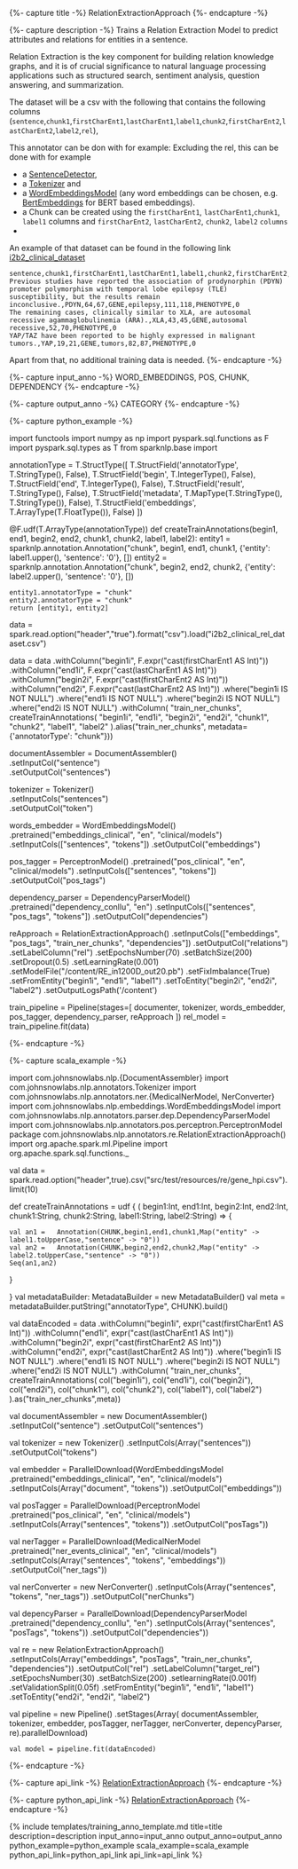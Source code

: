 {%- capture title -%}
RelationExtractionApproach
{%- endcapture -%}

{%- capture description -%}
Trains a Relation Extraction Model to predict attributes and relations for entities in a sentence.

Relation Extraction is the key component for building relation knowledge graphs, and it is of crucial significance to natural language 
processing applications such as structured search, sentiment analysis, question answering, and summarization.

The dataset will be a csv with the following that contains the following columns (`sentence`,`chunk1`,`firstCharEnt1`,`lastCharEnt1`,`label1`,`chunk2`,`firstCharEnt2`,`lastCharEnt2`,`label2`,`rel`),

This annotator can be don with for example:
Excluding the rel, this can be done with for example
- a [SentenceDetector](/docs/en/annotators#sentencedetector),
- a [Tokenizer](/docs/en/annotators#tokenizer) and
- a [WordEmbeddingsModel](/docs/en/annotators#wordembeddings)
  (any word embeddings can be chosen, e.g. [BertEmbeddings](/docs/en/transformers#bertembeddings) for BERT based embeddings).
- a Chunk can be created using the `firstCharEnt1`, `lastCharEnt1`,`chunk1`, `label1` columns and `firstCharEnt2`, `lastCharEnt2`, `chunk2`,  `label2` `columns`
- 


An example of that dataset can be found in the following link [i2b2_clinical_dataset](https://raw.githubusercontent.com/JohnSnowLabs/spark-nlp-workshop/master/tutorials/Certification_Trainings/Healthcare/data/i2b2_clinical_rel_dataset.csv)

```
sentence,chunk1,firstCharEnt1,lastCharEnt1,label1,chunk2,firstCharEnt2,lastCharEnt2,label2,rel						
Previous studies have reported the association of prodynorphin (PDYN) promoter polymorphism with temporal lobe epilepsy (TLE) susceptibility, but the results remain inconclusive.,PDYN,64,67,GENE,epilepsy,111,118,PHENOTYPE,0						
The remaining cases, clinically similar to XLA, are autosomal recessive agammaglobulinemia (ARA).,XLA,43,45,GENE,autosomal recessive,52,70,PHENOTYPE,0						
YAP/TAZ have been reported to be highly expressed in malignant tumors.,YAP,19,21,GENE,tumors,82,87,PHENOTYPE,0						

```
Apart from that, no additional training data is needed.
{%- endcapture -%}

{%- capture input_anno -%}
WORD_EMBEDDINGS, POS, CHUNK, DEPENDENCY
{%- endcapture -%}

{%- capture output_anno -%}
CATEGORY
{%- endcapture -%}

{%- capture python_example -%}


import functools
import numpy as np
import pyspark.sql.functions as F
import pyspark.sql.types as T
from sparknlp.base import


annotationType = T.StructType([
T.StructField('annotatorType', T.StringType(), False),
T.StructField('begin', T.IntegerType(), False),
T.StructField('end', T.IntegerType(), False),
T.StructField('result', T.StringType(), False),
T.StructField('metadata', T.MapType(T.StringType(), T.StringType()), False),
T.StructField('embeddings', T.ArrayType(T.FloatType()), False)
])


@F.udf(T.ArrayType(annotationType))
def createTrainAnnotations(begin1, end1, begin2, end2, chunk1, chunk2, label1, label2):
    entity1 = sparknlp.annotation.Annotation("chunk", begin1, end1, chunk1, {'entity': label1.upper(), 'sentence': '0'}, [])
    entity2 = sparknlp.annotation.Annotation("chunk", begin2, end2, chunk2, {'entity': label2.upper(), 'sentence': '0'}, [])    
        
    entity1.annotatorType = "chunk"
    entity2.annotatorType = "chunk"
    return [entity1, entity2]

data = spark.read.option("header","true").format("csv").load("i2b2_clinical_rel_dataset.csv")


data = data
    .withColumn("begin1i", F.expr("cast(firstCharEnt1 AS Int)"))
    .withColumn("end1i", F.expr("cast(lastCharEnt1 AS Int)"))
    .withColumn("begin2i", F.expr("cast(firstCharEnt2 AS Int)"))
    .withColumn("end2i", F.expr("cast(lastCharEnt2 AS Int)"))
    .where("begin1i IS NOT NULL")
    .where("end1i IS NOT NULL")
    .where("begin2i IS NOT NULL")
    .where("end2i IS NOT NULL")
    .withColumn(
    "train_ner_chunks",
    createTrainAnnotations(
        "begin1i", "end1i", "begin2i", "end2i", "chunk1", "chunk2", "label1", "label2"
    ).alias("train_ner_chunks", metadata={'annotatorType': "chunk"}))



documentAssembler = DocumentAssembler() \
    .setInputCol("sentence") \
    .setOutputCol("sentences")


tokenizer = Tokenizer() \
    .setInputCols("sentences") \
    .setOutputCol("token")

words_embedder = WordEmbeddingsModel()
    .pretrained("embeddings_clinical", "en", "clinical/models")
    .setInputCols(["sentences", "tokens"])
    .setOutputCol("embeddings")

pos_tagger = PerceptronModel()
    .pretrained("pos_clinical", "en", "clinical/models")
    .setInputCols(["sentences", "tokens"])
    .setOutputCol("pos_tags")

dependency_parser = DependencyParserModel()
    .pretrained("dependency_conllu", "en")
    .setInputCols(["sentences", "pos_tags", "tokens"])
    .setOutputCol("dependencies")

reApproach = RelationExtractionApproach()
    .setInputCols(["embeddings", "pos_tags", "train_ner_chunks", "dependencies"])
    .setOutputCol("relations")
    .setLabelColumn("rel")
    .setEpochsNumber(70)
    .setBatchSize(200)
    .setDropout(0.5)
    .setLearningRate(0.001)
    .setModelFile("/content/RE_in1200D_out20.pb")
    .setFixImbalance(True)
    .setFromEntity("begin1i", "end1i", "label1")
    .setToEntity("begin2i", "end2i", "label2")
    .setOutputLogsPath('/content')

train_pipeline = Pipeline(stages=[
            documenter,
            tokenizer,
            words_embedder,
            pos_tagger,
            dependency_parser,
            reApproach
])
rel_model = train_pipeline.fit(data)

{%- endcapture -%}

{%- capture scala_example -%}

import com.johnsnowlabs.nlp.{DocumentAssembler}
import com.johnsnowlabs.nlp.annotators.Tokenizer
import com.johnsnowlabs.nlp.annotators.ner.{MedicalNerModel, NerConverter}
import com.johnsnowlabs.nlp.embeddings.WordEmbeddingsModel
import com.johnsnowlabs.nlp.annotators.parser.dep.DependencyParserModel
import com.johnsnowlabs.nlp.annotators.pos.perceptron.PerceptronModel
package com.johnsnowlabs.nlp.annotators.re.RelationExtractionApproach()
import org.apache.spark.ml.Pipeline
import org.apache.spark.sql.functions._


val data = spark.read.option("header",true).csv("src/test/resources/re/gene_hpi.csv").limit(10)



def createTrainAnnotations = udf {
 ( begin1:Int, end1:Int, begin2:Int, end2:Int, chunk1:String, chunk2:String, label1:String, label2:String) => {

    val an1 =   Annotation(CHUNK,begin1,end1,chunk1,Map("entity" -> label1.toUpperCase,"sentence" -> "0"))
    val an2 =   Annotation(CHUNK,begin2,end2,chunk2,Map("entity" -> label2.toUpperCase,"sentence" -> "0"))
    Seq(an1,an2)
 }

}
val metadataBuilder: MetadataBuilder = new MetadataBuilder()
val meta = metadataBuilder.putString("annotatorType", CHUNK).build()

val dataEncoded =  data
.withColumn("begin1i", expr("cast(firstCharEnt1 AS Int)"))
.withColumn("end1i", expr("cast(lastCharEnt1 AS Int)"))
.withColumn("begin2i", expr("cast(firstCharEnt2 AS Int)"))
.withColumn("end2i", expr("cast(lastCharEnt2 AS Int)"))
.where("begin1i IS NOT NULL")
.where("end1i IS NOT NULL")
.where("begin2i IS NOT NULL")
.where("end2i IS NOT NULL")
.withColumn(
  "train_ner_chunks",
  createTrainAnnotations(
    col("begin1i"), col("end1i"), col("begin2i"), col("end2i"), col("chunk1"), col("chunk2"), col("label1"), col("label2")
  ).as("train_ner_chunks",meta))

val documentAssembler = new DocumentAssembler()
  .setInputCol("sentence")
  .setOutputCol("sentences")

val tokenizer = new Tokenizer()
  .setInputCols(Array("sentences"))
  .setOutputCol("tokens")

val embedder = ParallelDownload(WordEmbeddingsModel
  .pretrained("embeddings_clinical", "en", "clinical/models")
  .setInputCols(Array("document", "tokens"))
  .setOutputCol("embeddings"))

val posTagger = ParallelDownload(PerceptronModel
  .pretrained("pos_clinical", "en", "clinical/models")
  .setInputCols(Array("sentences", "tokens"))
  .setOutputCol("posTags"))

val nerTagger = ParallelDownload(MedicalNerModel
  .pretrained("ner_events_clinical", "en", "clinical/models")
  .setInputCols(Array("sentences", "tokens", "embeddings"))
  .setOutputCol("ner_tags"))

val nerConverter = new NerConverter()
  .setInputCols(Array("sentences", "tokens", "ner_tags"))
  .setOutputCol("nerChunks")

val depencyParser = ParallelDownload(DependencyParserModel
  .pretrained("dependency_conllu", "en")
  .setInputCols(Array("sentences", "posTags", "tokens"))
  .setOutputCol("dependencies"))

val re = new RelationExtractionApproach()
  .setInputCols(Array("embeddings", "posTags", "train_ner_chunks", "dependencies"))
  .setOutputCol("rel")
  .setLabelColumn("target_rel")
  .setEpochsNumber(30)
  .setBatchSize(200)
  .setlearningRate(0.001f)
  .setValidationSplit(0.05f)
  .setFromEntity("begin1i", "end1i", "label1")
  .setToEntity("end2i", "end2i", "label2")



val pipeline = new Pipeline()
  .setStages(Array(
    documentAssembler,
    tokenizer,
    embedder,
    posTagger,
    nerTagger,
    nerConverter,
    depencyParser,
    re).parallelDownload)

    val model = pipeline.fit(dataEncoded)

{%- endcapture -%}

{%- capture api_link -%}
[RelationExtractionApproach](https://nlp.johnsnowlabs.com/licensed/api/com/johnsnowlabs/nlp/annotators/re/RelationExtractionApproach.html)
{%- endcapture -%}

{%- capture python_api_link -%}
[RelationExtractionApproach](https://nlp.johnsnowlabs.com/licensed/api/python/reference/autosummary/sparknlp_jsl.annotator.RelationExtractionApproach.html)
{%- endcapture -%}



{% include templates/training_anno_template.md
title=title
description=description
input_anno=input_anno
output_anno=output_anno
python_example=python_example
scala_example=scala_example
python_api_link=python_api_link
api_link=api_link
%}
